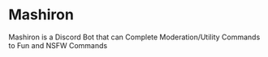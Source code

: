 # Mashiron
Mashiron is a Discord Bot that can Complete Moderation/Utility Commands to Fun and NSFW Commands
